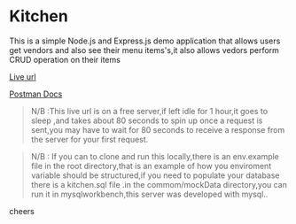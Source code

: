 # Kitchen

This is a simple Node.js and Express.js demo application that allows users get vendors and also see their menu items's,it also allows vedors perform CRUD operation on their items

[Live url](https://kitchen-izc9.onrender.com/ "live url")

[Postman Docs](https://documenter.getpostman.com/view/20589483/2sA3drJEve "post man")

> N/B :This live url is on a free server,if left idle for 1 hour,it goes to sleep ,and takes about 80 seconds to spin up once a request is sent,you may have to wait for 80 seconds to receive a response from the server for your first request.

> N/B : If you can to clone and run this locally,there is an env.example file in the root directory,that is an example of how you enviroment variable should be structured,if you need to populate your database there is a kitchen.sql file .in the commom/mockData directory,you can run it in mysqlworkbench,this server was developed with mysql..

cheers
